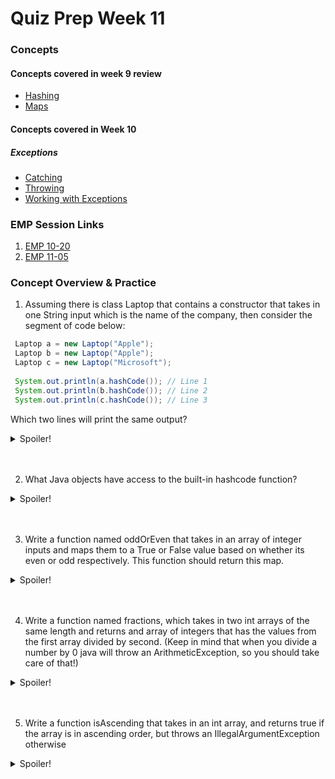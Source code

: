# Quiz Prep Week 11

### Concepts
  ####  Concepts covered in week 9 review
  * [Hashing](https://cs125.cs.illinois.edu/lessons/hashing/#java's-hashcode)
  * [Maps](https://cs125.cs.illinois.edu/lessons/maps/)
  
  #### Concepts covered in Week 10
  ##### Exceptions
   - [Catching](https://cs125.cs.illinois.edu/lessons/catchingexceptions/)
   - [Throwing](https://cs125.cs.illinois.edu/lessons/throwingexceptions/)
   - [Working with Exceptions](https://cs125.cs.illinois.edu/lessons/workingwithexceptions/)
  

### EMP Session Links

1) [EMP 10-20](https://cs199emp.netlify.app/dist/2020-10-29.html)
2) [EMP 11-05](https://cs199emp.netlify.app/dist/2020-11-05.html)


### Concept Overview & Practice

1) Assuming there is class Laptop that contains a constructor that takes in one String input which is the name of the company, then consider the segment of code below: 
  ```Java
   Laptop a = new Laptop("Apple");
   Laptop b = new Laptop("Apple");
   Laptop c = new Laptop("Microsoft");
   
   System.out.println(a.hashCode()); // Line 1
   System.out.println(b.hashCode()); // Line 2
   System.out.println(c.hashCode()); // Line 3
  ```
  Which two lines will print the same output?
  
  <details>
  <summary>Spoiler!</summary>
 
  #### Neither. Since a,b and c are all different instances, they'll all have a unique hashcode!
  
  </details>
  <br></br>
  
  2) What Java objects have access to the built-in hashcode function?
  <details>
   <summary>Spoiler!</summary>
 
   #### All of them!
  
  </details>
  <br></br>
  
  3) Write a function named oddOrEven that takes in an array of integer inputs and maps them to a True or False value based on whether its even or odd respectively. This function should return this map.
  <details>
   <summary>Spoiler!</summary>
 
   ```Java
   public Map<Integer, Boolean> oddOrEven(int[] arr) {
      Map<Integer, Boolean> map = new HashMap<>();
      for (int i : arr) {
         if (i % 2 == 0) {
          map.put(i, true);
         } else {
            map.put(i, false);
         }
      return map;
    }
          
           
   ```
  </details>
  <br></br>
  
  4) Write a function named fractions, which takes in two int arrays of the same length and returns and array of integers that has the values from the first array divided by second. (Keep in mind that when you divide a number by 0 java will throw an ArithmeticException, so you should take care of that!)
   <details>
   <summary>Spoiler!</summary>
 
   ```Java
   public int[] fractions(int[] a, int[] b) {
      assert a != null && a.length != 0 && b != null && b.length != 0;
      int[] output = new int[a.length]; //or b.length
      try {
         for (int i = 0; i < a.length; i++) {
            output[i] = a[i]/b[i];
         }
         return output;
      } catch (ArithmeticException e) {
          System.out.println("Cannot divide by zero!");
      }
      }
                
           
   ```
  </details>
  <br></br>
  
  5) Write a function isAscending that takes in an int array, and returns true if the array is in ascending order, but throws an IllegalArgumentException otherwise
   <details>
   <summary>Spoiler!</summary>
 
   ```Java
   public boolean isAscending(int[] arr) {
      assert arr != null && arr.length != 0;
      for (int i = 0; i < arr.length - 1; i++) {
        if (arr[i] > arr[i+1]){
         throw new IllegalArgumentException("Array is not ascending");
        }
      }
      return true;
    }   
   ```
  </details>
  <br></br>
